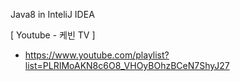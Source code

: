 Java8 in InteliJ IDEA

[ Youtube - 케빈 TV ]
- https://www.youtube.com/playlist?list=PLRIMoAKN8c6O8_VHOyBOhzBCeN7ShyJ27
